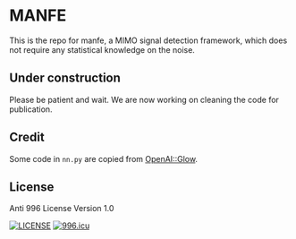 # MANFE
This is the repo for manfe, a MIMO signal detection framework, which does not require any statistical knowledge on the noise.

## Under construction

Please be patient and wait. We are now working on cleaning the code for publication.

## Credit
Some code in `nn.py` are copied from [OpenAI::Glow](https://github.com/openai/glow).


## License
Anti 996 License Version 1.0

[![LICENSE](https://img.shields.io/badge/license-Anti%20996-blue.svg)](https://github.com/996icu/996.ICU/blob/master/LICENSE)
<a href="https://996.icu"><img src="https://img.shields.io/badge/link-996.icu-red.svg" alt="996.icu"></a>

